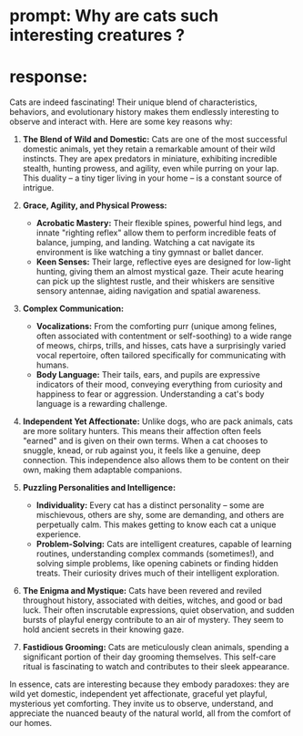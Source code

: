 # prompt: Why are cats such interesting creatures ?
# response:

Cats are indeed fascinating! Their unique blend of characteristics, behaviors, and evolutionary history makes them endlessly interesting to observe and interact with. Here are some key reasons why:

1.  **The Blend of Wild and Domestic:** Cats are one of the most successful domestic animals, yet they retain a remarkable amount of their wild instincts. They are apex predators in miniature, exhibiting incredible stealth, hunting prowess, and agility, even while purring on your lap. This duality – a tiny tiger living in your home – is a constant source of intrigue.

2.  **Grace, Agility, and Physical Prowess:**
    *   **Acrobatic Mastery:** Their flexible spines, powerful hind legs, and innate "righting reflex" allow them to perform incredible feats of balance, jumping, and landing. Watching a cat navigate its environment is like watching a tiny gymnast or ballet dancer.
    *   **Keen Senses:** Their large, reflective eyes are designed for low-light hunting, giving them an almost mystical gaze. Their acute hearing can pick up the slightest rustle, and their whiskers are sensitive sensory antennae, aiding navigation and spatial awareness.

3.  **Complex Communication:**
    *   **Vocalizations:** From the comforting purr (unique among felines, often associated with contentment or self-soothing) to a wide range of meows, chirps, trills, and hisses, cats have a surprisingly varied vocal repertoire, often tailored specifically for communicating with humans.
    *   **Body Language:** Their tails, ears, and pupils are expressive indicators of their mood, conveying everything from curiosity and happiness to fear or aggression. Understanding a cat's body language is a rewarding challenge.

4.  **Independent Yet Affectionate:** Unlike dogs, who are pack animals, cats are more solitary hunters. This means their affection often feels "earned" and is given on their own terms. When a cat chooses to snuggle, knead, or rub against you, it feels like a genuine, deep connection. This independence also allows them to be content on their own, making them adaptable companions.

5.  **Puzzling Personalities and Intelligence:**
    *   **Individuality:** Every cat has a distinct personality – some are mischievous, others are shy, some are demanding, and others are perpetually calm. This makes getting to know each cat a unique experience.
    *   **Problem-Solving:** Cats are intelligent creatures, capable of learning routines, understanding complex commands (sometimes!), and solving simple problems, like opening cabinets or finding hidden treats. Their curiosity drives much of their intelligent exploration.

6.  **The Enigma and Mystique:** Cats have been revered and reviled throughout history, associated with deities, witches, and good or bad luck. Their often inscrutable expressions, quiet observation, and sudden bursts of playful energy contribute to an air of mystery. They seem to hold ancient secrets in their knowing gaze.

7.  **Fastidious Grooming:** Cats are meticulously clean animals, spending a significant portion of their day grooming themselves. This self-care ritual is fascinating to watch and contributes to their sleek appearance.

In essence, cats are interesting because they embody paradoxes: they are wild yet domestic, independent yet affectionate, graceful yet playful, mysterious yet comforting. They invite us to observe, understand, and appreciate the nuanced beauty of the natural world, all from the comfort of our homes.